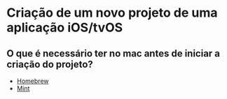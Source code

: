 # Criação de um novo projeto de uma aplicação iOS/tvOS

## O que é necessário ter no mac antes de iniciar a criação do projeto?
- [Homebrew](https://brew.sh/)
- [Mint](https://github.com/yonaskolb/Mint)

